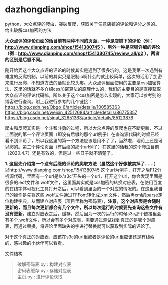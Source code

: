 # dazhongdianping
python，大众点评的爬虫，突破反爬，获取关于任意店铺的评论和评分之类的。给出破解css加密的方法

**大众点评的评论页面的话目前有两种不同的页面，一种是店铺下的评论（例：http://www.dianping.com/shop/1541380745 ），另外一种是店铺详细的评论（例：http://www.dianping.com/shop/1541380745/review_all/p2 ），两者的区别是后缀不同。**

刚开始弄这个大众点评的评论的时候其实是遇到了很多坑的，这是我第一次遇到有难度的反爬机制，以前的其实只是限制ip啊什么的就比较简单，这次的话用了加密来进行反爬，不知道方法的话就比较头疼。大众点评里面使用的主要是css加密算法，这里的话就不多介绍css加密算法的原理什么的，我们的主要目的是直接获取大众点评的评论代码嘛，所以关于这个css加密是怎么实现的，大家可以参考别的博客进行查询。附上我进行参考的几个链接： 
https://blog.csdn.net/Obgo_6/article/details/100585363  
https://blog.csdn.net/weixin_42512684/article/details/86775357  
https://blog.csdn.net/sinat_32651363/article/details/85123876

爬虫和反爬其实是一个斗智斗勇的过程，所以大众点评的反爬也在不断更新，不过上面说的第一个评论页面（即没有后缀的那个url例子）在查询源代码的时候已经看不到评论了，所以我这里的第一个方法应该是用不了了，当然啦，理论上还是可以爬的。第二个评论页面（有后缀的那个url例子）在这里的话我的这个爬虫目前（2020.4.7）还是有效的，但是过一些日子就不清楚了。

**1. 这里先介绍第一个没有后缀的评论的爬取方法（虽然这个好像被禁掉了……）**
以http://www.dianping.com/shop/1541380745 这个url为例子，打开之后F12分析源代码，里面有一个url是以's3c'开头的一个url，打开这个url，你会发现里面是很多的.eof文件和.woff文件，这里面其实就是css加密的转换对应表，在使用百度的在线字体可视化工具打开之后，可以看到里面的一个对应的情况的。在这里我自己的操作是先将这些.woff文件通过TFFont转化成.xml文件，然后再xml的parse定位构建字典，从而建立对应表（项目里称为密码表），**注意，这个对应表是会随时更新的，而且每次更新都会有几个文件，所以每次运行的时候要先查询这些文件有没有更新**，建立对应表之后，缓存，然后因为一次的运行的时候s3c那个链接里会有多个.woff文件，所以会有多个对应表，需要通过测试找到真正的是哪个对应表，再通过替换，将评论里面缺失的字进行替换就可以获取到实际的评论了。

对于这个真正的对应表，应该在s3c的url里或者是评论的url里应该还是有线索的，感兴趣的小伙伴可以看看。

文件结构

> 破解密码表.py : 构建对应表  
> 密码表缓存.py : 存储对应表  
> 主页.py : 进行评论获取  



